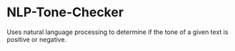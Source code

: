 # NLP-Tone-Checker
Uses natural language processing to determine if the tone of a given text is positive or negative.
